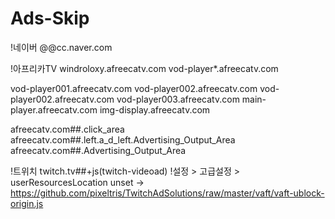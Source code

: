 # Ads-Skip

!네이버
@@cc.naver.com

!아프리카TV
windroloxy.afreecatv.com
vod-player*.afreecatv.com

vod-player001.afreecatv.com
vod-player002.afreecatv.com
vod-player002.afreecatv.com
vod-player003.afreecatv.com
main-player.afreecatv.com
img-display.afreecatv.com

afreecatv.com##.click_area
afreecatv.com##.left.a_d_left.Advertising_Output_Area
afreecatv.com##.Advertising_Output_Area

!트위치
twitch.tv##+js(twitch-videoad)
!설정 > 고급설정 > userResourcesLocation unset -> https://github.com/pixeltris/TwitchAdSolutions/raw/master/vaft/vaft-ublock-origin.js
